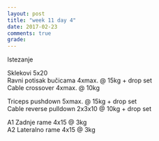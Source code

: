 ```yaml
---
layout: post
title: "week 11 day 4"
date: 2017-02-23
comments: true
grade:
---
```


Istezanje

Sklekovi 5x20  
Ravni potisak bučicama 4xmax. @ 15kg + drop set   
Cable crossover 4xmax. @ 10kg  

Triceps pushdown 5xmax. @ 15kg + drop set    
Cable reverse pulldown 2x3x10 @ 10kg + drop set   

A1 Zadnje rame 4x15 @ 3kg  
A2 Lateralno rame 4x15 @ 3kg  
